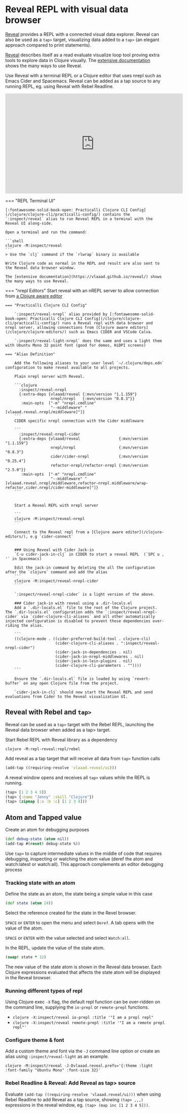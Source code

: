 # Reveal REPL with visual data browser

[Reveal](https://vlaaad.github.io/reveal/) provides a REPL with a connected visual data explorer.  Reveal can also be used as a `tap>` target, visualizing data added to a `tap>` (an elegant approach compared to print statements).

[Reveal](https://vlaaad.github.io/reveal/) describes itself as a read evaluate visualize loop tool proving extra tools to explore data in Clojure visually.  The [extensive documentation](https://vlaaad.github.io/reveal/) shows the many ways to use Reveal.

Use Reveal with a terminal REPL or a Clojure editor that uses nrepl such as Emacs Cider and Spacemacs.  Reveal can be added as a tap source to any running REPL, eg. using Reveal with Rebel Readline.

<p style="text-align:center">
<iframe width="560" height="315" src="https://www.youtube.com/embed/1jy09_16EeY" title="YouTube video player" frameborder="0" allow="accelerometer; autoplay; clipboard-write; encrypted-media; gyroscope; picture-in-picture" allowfullscreen></iframe>
</p>


=== "REPL Terminal UI"

    [:fontawesome-solid-book-open: Practicalli Clojure CLI Config](/clojure/clojure-cli/practicalli-config/) contains the `:inspect/reveal` alias to run Reveal REPL in a terminal with the Reveal UI along-side.

    Open a terminal and run the command:

    ```shell
    clojure -M:inspect/reveal
    ```
    > Use the `clj` command if the `rlwrap` binary is available

    Write Clojure code as normal in the REPL and result are also sent to the Reveal data browser window.

    The [extensive documentation](https://vlaaad.github.io/reveal/) shows the many ways to use Reveal.


=== "nrepl Editors"
    Start reveal with an nREPL server to allow connection from [a Clojure aware editor](/clojure/clojure-editors/)


    === "Practicalli Clojure CLI Config"

        `:inspect/reveal-nrepl` alias provided by [:fontawesome-solid-book-open: Practicalli Clojure CLI Config](/clojure/clojure-cli/practicalli-config/) runs a Reveal repl with data browser and nrepl server, allowing connections from [Clojure aware editors](/clojure/clojure-editors/) such as Emacs CIDER and VSCode Calva.

        `:inspect/reveal-light-nrepl` does the same and uses a light them with Ubuntu Mono 32 point font (good for demos, HiDPI screens)

    === "Alias Definition"

        Add the following aliases to your user level `~/.clojure/deps.edn` configuration to make reveal available to all projects.

        Plain nrepl server with Reveal.

        ```clojure
          :inspect/reveal-nrepl
          {:extra-deps {vlaaad/reveal {:mvn/version "1.1.159"}
                        nrepl/nrepl   {:mvn/version "0.8.3"}}
           :main-opts  ["-m" "nrepl.cmdline"
                        "--middleware" "[vlaaad.reveal.nrepl/middleware]"]}
        ```
        CIDER specific nrepl connection with the Cider middleware

        ```
          :inspect/reveal-nrepl-cider
          {:extra-deps {vlaaad/reveal                 {:mvn/version "1.1.159"}
                        nrepl/nrepl                   {:mvn/version "0.8.3"}
                        cider/cider-nrepl             {:mvn/version "0.25.4"}
                        refactor-nrepl/refactor-nrepl {:mvn/version "2.5.0"}}
           :main-opts  ["-m" "nrepl.cmdline"
                        "--middleware" "[vlaaad.reveal.nrepl/middleware,refactor-nrepl.middleware/wrap-refactor,cider.nrepl/cider-middleware]"]}
        ```


        Start a Reveal REPL with nrepl server

        ```
        clojure -M:inspect/reveal-nrepl
        ```

        Connect to the Reveal repl from a [Clojure aware editor](/clojure-editors/), e.g `cider-connect`


        ### Using Reveal with Cider Jack-in
        `C-u cider-jack-in-clj` in CIDER to start a reveal REPL  (`SPC u , '` in Spacemacs)

        Edit the jack-in command by deleting the all the configuration after the `clojure` command and add the alias
        ```
        clojure -M:inspect/reveal-nrepl-cider
        ```

        `:inspect/reveal-nrepl-cider` is a light version of the above.

        ### Cider jack-in with reveal using a .dir-locals.el
        Add a `.dir-locals.el` file to the root of the Clojure project. The `.dir-locals.el` configuration adds the `:inspect/reveal-nrepl-cider` via `cider-clojure-cli-aliases` and all other automatically injected configuration is disabled to prevent those dependencies over-riding the alias.

        ```
        ((clojure-mode . ((cider-preferred-build-tool . clojure-cli)
                          (cider-clojure-cli-aliases . ":inspect/reveal-nrepl-cider")
                          (cider-jack-in-dependencies . nil)
                          (cider-jack-in-nrepl-middlewares . nil)
                          (cider-jack-in-lein-plugins . nil)
                          (cider-clojure-cli-parameters . ""))))
        ```

        Ensure the `.dir-locals.el` file is loaded by using `revert-buffer` on any open Clojure file from the project.

        `cider-jack-in-clj` should now start the Reveal REPL and send evaluations from Cider to the Reveal visualization UI.


## Reveal with Rebel and `tap>`

Reveal can be used as a `tap>` target with the Rebel REPL, launching the Reveal data browser when added as a tap> target.

Start Rebel REPL with Reveal library as a dependency

```shell
clojure -M:repl-reveal:repl/rebel
```

Add reveal as a tap target that will receive all data from `tap>` function calls

```clojure
(add-tap ((requiring-resolve 'vlaaad.reveal/ui)))
```

A reveal window opens and receives all `tap>` values while the REPL is running.

```clojure
(tap> [1 2 3 4 5])
(tap> {:name "Jenny" :skill "Clojure"})
(tap> (zipmap [:a :b :c] [1 2 3 4]))
```


## Atom and Tapped value

Create an atom for debugging purposes

```clojure
(def debug-state (atom nil))
(add-tap #(reset! debug-state %))
```

Use `tap>` to capture intermediate values in the middle of code that requires debugging, inspecting or watching the atom value (deref the atom and watch:latest or watch:all).  This approach complements an editor debugging process


### Tracking state with an atom

Define the state as an atom, the state being a simple value in this case

```clojure
(def state (atom 24))
```

Select the reference created for the state in the Revel browser.

`SPACE` or `ENTER` to open the menu and select `Deref`.  A tab opens with the value of the atom.

`SPACE` or `ENTER` with the value selected and select `Watch:all`.

In the REPL, update the value of the state atom.

```clojure
(swap! state * 12)
```

The new value of the state atom is shown in the Reveal data browser.  Each Clojure expressions evaluated that affects the state atom will be displayed in the Reveal browser.


### Running different types of repl

Using Clojure exec `-X` flag, the default repl function can be over-ridden on the command line, supplying the `io-prepl` or `remote-prepl` functions.

* `clojure -X:inspect/reveal io-prepl :title '"I am a prepl repl"`
* `clojure -X:inspect/reveal remote-prepl :title '"I am a remote prepl repl"'`

### Configure theme & font

Add a custom theme and font via the `-J` command line option or create an alias using `:inspect/reveal-light` as an example.

```shell
clojure -M:inspect/reveal -J-Dvlaaad.reveal.prefs='{:theme :light :font-family "Ubuntu Mono" :font-size 32}'
```

### Rebel Readline & Reveal: Add Reveal as tap> source

Evaluate `(add-tap ((requiring-resolve 'vlaaad.reveal/ui)))` when using Rebel Readline to add Reveal as a tap source, showing `(tap> ,,,)` expressions in the reveal window, eg. `(tap> (map inc [1 2 3 4 5]))`.
